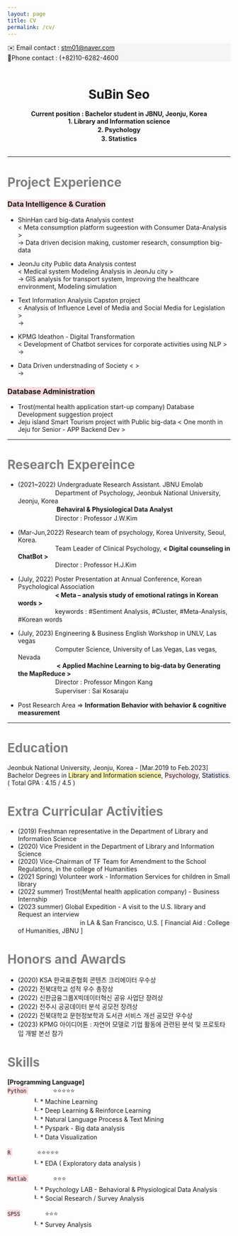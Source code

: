 ```yaml
---
layout: page
title: CV
permalink: /cv/
---
```

<div style="background-color: #F5F5F5">
 ✉️ Email contact : <u> stm01@naver.com </u><br></div>   
<div style="background-color: #F5F5F5"> 
📱Phone contact : (+82)10-6282-4600 </div>     
&nbsp;  

# <center> SuBin Seo </center>  
  
<center><strong> Current position : Bachelor student in JBNU, Jeonju, Korea </strong> </center>   
<center><strong> 1. Library and Information science</strong> </center>    
<center><strong> 2. Psychology　　　　　　　　　</strong> </center>    
<center><strong> 3. Statistics　　　　　　　　　　</strong> </center>    
&nbsp;            

-----

# <span style="color:gray"> Project Experience </span> 
### <span style="background-color:#ffdce0"> Data Intelligence & Curation </span>
  + ShinHan card big-data Analysis contest   
     < Meta consumption platform sugeestion with Consumer Data-Analysis >  
     -> Data driven decision making, customer research, consumption big-data  
      
  + JeonJu city Public data Analysis contest  
     < Medical system Modeling Analysis in JeonJu city >  
      -> GIS analysis for transport system, Improving the healthcare environment, Modeling simulation   

  + Text Information Analysis Capston project    
     < Analysis of Influence Level of Media and Social Media for Legislation >   
     ->   

  + KPMG Ideathon - Digital Transformation   
     < Development of Chatbot services for corporate activities using NLP >   
     ->     

  + Data Driven understnading of Society 
      < >  
     ->    

### <span style="background-color:#ffdce0"> Database Administration </span>   
  + Trost(mental health application start-up company) Database Development suggestion project  
  + Jeju island Smart Tourism project with Public big-data  < One month in Jeju for Senior - APP Backend Dev >   


-----
# <span style="color:gray"> Research Expereince </span>

- (2021~2022) Undergraduate Research Assistant. JBNU Emolab  
　　　　　　Department of Psychology, Jeonbuk National University, Jeonju, Korea   
　　　　　　<strong> Behaviral & Physiological Data Analyst </strong>  
　　　　　　Director : Professor J.W.Kim     

- (Mar-Jun,2022) Research team of psychology, Korea University, Seoul, Korea.   
　　　　　　Team Leader of Clinical Psychology, <strong> < Digital counseling in ChatBot > </strong>   
　　　　　　Director : Professor H.J.Kim    

- (July, 2022) Poster Presentation at Annual Conference, Korean Psychological Association    
　　　　　　<strong>< Meta – analysis study of emotional ratings in Korean words ></strong>     
　　　　　　keywords : #Sentiment Analysis, #Cluster, #Meta-Analysis, #Korean words    

- (July, 2023) Engineering & Business English Workshop in UNLV, Las vegas    
　　　　　　Computer Science, University of Las Vegas, Las vegas, Nevada  
　　　　　　<strong> < Applied Machine Learning to big-data by Generating the MapReduce ></strong>     
　　　　　　Director : Professor Mingon Kang    
　　　　　　Superviser : Sai Kosaraju   

- Post Research Area => **Information Behavior with behavior & cognitive measurement**  

-----
# <span style="color:gray"> Education </span>  
Jeonbuk National University, Jeonju, Korea - [Mar.2019 to Feb.2023]       
Bachelor Degrees in <span style="background-color:#fff5b1">Library and Information science</span>, <span style="background-color:#FFE6E6">Psychology</span>, <span style="background-color:#E6E6FA">Statistics</span>.    
( Total GPA : 4.15 / 4.5 )

#  <span style="color:gray"> Extra Curricular Activities  </span>   
- (2019) Freshman representative in the Department of Library and Information Science  
- (2020) Vice President in the Department of Library and Information Science  
- (2020) Vice-Chairman of TF Team for Amendment to the School Regulations, in the college of Humanities   
- (2021 Spring) Volunteer work -  Information Services for children in Small library   
- (2022 summer) Trost(Mental health application company) - Business Internship   
- (2023 summer) Global Expedition - A visit to the U.S. library and Request an interview    
　　　　　　　　　　in LA & San Francisco, U.S. [ Financial Aid : College of Humanities, JBNU ]   


# <span style="color:gray"> Honors and Awards </span>

- (2020) KSA 한국표준협회 콘텐츠 크리에이터 우수상
- (2022) 전북대학교 성적 우수 총장상 
- (2022) 신한금융그룹X빅데이터혁신 공유 사업단 장려상 
- (2022) 전주시 공공데이터 분석 공모전 장려상 
- (2022) 전북대학교 문헌정보학과 도서관 서비스 개선 공모안 우수상 
- (2023) KPMG 아이디어톤 : 자연어 모델로 기업 활동에 관련된 분석 및 프로토타입 개발 본선 참가


# <span style="color:gray"> Skills </span>

**[Programming Language]**   
<span style="background-color:#ffdce0"> `Python` </span>　　　　⭐️⭐️⭐️⭐️⭐️  
　　　　┖ * Machine Learning   
　　　　┖ * Deep Learning & Reinforce Learning  
　　　　┖ * Natural Language Process & Text Mining  
　　　　┖ * Pyspark - Big data analysis  
　　　　┖ * Data Visualization   
   
<span style="background-color:#ffdce0"> `R` </span>　　　　⭐️⭐️⭐️⭐️⭐️   
　　　　┖ * EDA ( Exploratory data analysis )   
        
<span style="background-color:#ffdce0"> `Matlab` </span>　　　　⭐️⭐️⭐️   
　　　　┖ * Psychology LAB - Behavioral & Physiological Data Analysis  
　　　　┖ * Social Research / Survey Analysis   
    
<span style="background-color:#ffdce0"> `SPSS`</span>　　　　⭐️⭐️⭐️   
　　　　┖ * Survey Analysis    
  